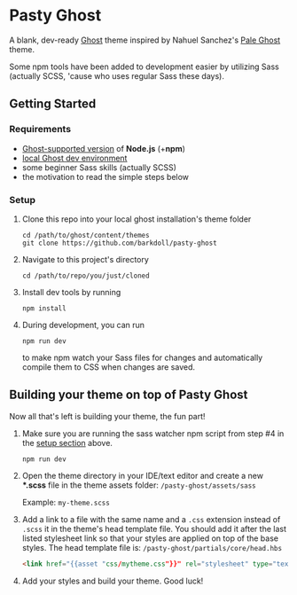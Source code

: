 # Pasty Ghost

A blank, dev-ready [Ghost](https://ghost.org/) theme inspired by Nahuel Sanchez's [Pale Ghost](https://github.com/nahuelsanchez/pale-ghost) theme.

Some npm tools have been added to development easier by utilizing Sass (actually SCSS, 'cause who uses regular Sass these days).

## Getting Started

### Requirements
- [Ghost-supported version](https://docs.ghost.org/faq/node-versions/) of __Node.js__ (+__npm__)
- [local Ghost dev environment](https://docs.ghost.org/install/local/)
- some beginner Sass skills (actually SCSS)
- the motivation to read the simple steps below

### Setup

1. Clone this repo into your local ghost installation's theme folder
    ```
    cd /path/to/ghost/content/themes
    git clone https://github.com/barkdoll/pasty-ghost
    ```  

1. Navigate to this project's directory
    ```
    cd /path/to/repo/you/just/cloned
    ```

1. Install dev tools by running
    ```
    npm install
    ```

1. During development, you can run
    ```
    npm run dev
    ```
    to make npm watch your Sass files for changes and automatically compile them to CSS when changes are saved.

## Building your theme on top of Pasty Ghost

Now all that's left is building your theme, the fun part!

1. Make sure you are running the sass watcher npm script from step #4 in the [setup section](#setup) above.
    ```
    npm run dev
    ```

1. Open the theme directory in your IDE/text editor and create a new __*.scss__ file in the theme assets folder: `/pasty-ghost/assets/sass`

    Example: `my-theme.scss`

1. Add a link to a file with the same name and a `.css` extension instead of `.scss` it in the theme's head template file. You should add it after the last listed stylesheet link so that your styles are applied on top of the base styles. The head template file is: `/pasty-ghost/partials/core/head.hbs`
    ```html
    <link href="{{asset "css/mytheme.css"}}" rel="stylesheet" type="text/css" />
    ```

1. Add your styles and build your theme. Good luck!